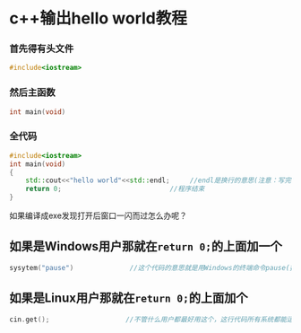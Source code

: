 # c++输出hello world教程

### 首先得有头文件

```c++
#include<iostream>
```

### 然后主函数

```C++
int main(void)
```

### 全代码

```c++
#include<iostream>
int main(void)
{
    std::cout<<"hello world"<<std::endl;     //endl是换行的意思(注意：写完记得加分号;)
    return 0;                           //程序结束
}
```

如果编译成exe发现打开后窗口一闪而过怎么办呢？  

## 如果是Windows用户那就在`return 0;`的上面加一个  

```c++
sysytem("pause")              //这个代码的意思就是用Windows的终端命令pause(按任意建继续)
```

## 如果是Linux用户那就在`return 0;`的上面加个

```c++
cin.get();                   //不管什么用户都最好用这个，这行代码所有系统都能运行
```